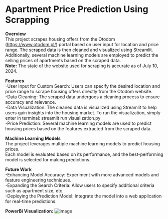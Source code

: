 # Apartment Price Prediction Using Scrapping

**Overview**  
This project scrapes housing offers from the Otodom (https://www.otodom.pl/) portal based on user input for location and price range. The scraped data is then cleaned and visualized using Streamlit.  
Additionally, several machine learning models are employed to predict the selling prices of apartments based on the scraped data.  
**Note:** The state of the website used for scraping is accurate as of July 10, 2024.  

**Features**  
-User Input for Custom Search: Users can specify the desired location and price range to scrape housing offers directly from the Otodom website.  
-Data Cleaning: The scraped data undergoes a cleaning process to ensure accuracy and relevance.  
-Data Visualization: The cleaned data is visualized using Streamlit to help users gain insights into the housing market. To run the visualization, simply enter in terminal: streamlit run visualization.py  
-Price Prediction: Several machine learning models are used to predict housing prices based on the features extracted from the scraped data.  

**Machine Learning Models**  
The project leverages multiple machine learning models to predict housing prices.  
Each model is evaluated based on its performance, and the best-performing model is selected for making predictions.  

**Future Work**  
-Enhancing Model Accuracy: Experiment with more advanced models and feature engineering techniques.  
-Expanding the Search Criteria: Allow users to specify additional criteria such as apartment size, etc.  
-Deploying the Prediction Model: Integrate the model into a web application for real-time predictions.  

**PowerBi Visualization:** 
![image](https://github.com/user-attachments/assets/f576b9a0-0fac-420e-a648-0ad89b07e0e5)

